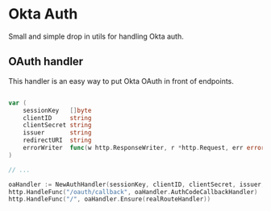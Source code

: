 # Okta Auth

Small and simple drop in utils for handling Okta auth.

## OAuth handler

This handler is an easy way to put Okta OAuth in front of endpoints.

```go

var (
    sessionKey   []byte
    clientID     string
    clientSecret string
    issuer       string
    redirectURI  string
    errorWriter  func(w http.ResponseWriter, r *http.Request, err error, status int)
)

// ...

oaHandler := NewAuthHandler(sessionKey, clientID, clientSecret, issuer, redirectURI, errorWriter)
http.HandleFunc("/oauth/callback", oaHandler.AuthCodeCallbackHandler)
http.HandleFunc("/", oaHandler.Ensure(realRouteHandler))
```
